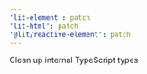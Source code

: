 ```yaml
---
'lit-element': patch
'lit-html': patch
'@lit/reactive-element': patch
---
```


Clean up internal TypeScript types
